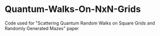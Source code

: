 # Quantum-Walks-On-NxN-Grids
Code used for "Scattering Quantum Random Walks on Square Grids and Randomly Generated Mazes" paper
